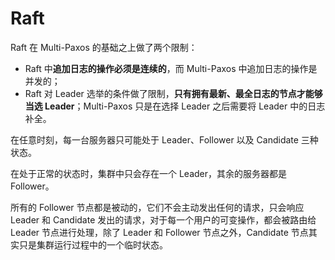 # Raft

Raft 在 Multi-Paxos 的基础之上做了两个限制：

- Raft 中**追加日志的操作必须是连续的**，而 Multi-Paxos 中追加日志的操作是并发的；
- Raft 对 Leader 选举的条件做了限制，**只有拥有最新、最全日志的节点才能够当选 Leader**；Multi-Paxos 只是在选择 Leader 之后需要将 Leader 中的日志补全。

在任意时刻，每一台服务器只可能处于 Leader、Follower 以及 Candidate 三种状态。

在处于正常的状态时，集群中只会存在一个 Leader，其余的服务器都是 Follower。

所有的 Follower 节点都是被动的，它们不会主动发出任何的请求，只会响应 Leader 和 Candidate 发出的请求，对于每一个用户的可变操作，都会被路由给 Leader 节点进行处理，除了 Leader 和 Follower 节点之外，Candidate 节点其实只是集群运行过程中的一个临时状态。
